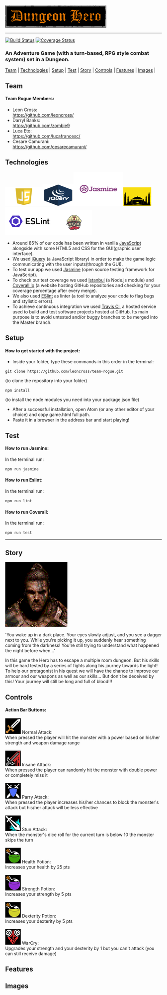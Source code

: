 ![Alt text](/static/images/dh-logo.png?raw=true "dungeon logo")

<hr>

[![Build Status](https://travis-ci.com/leoncross/team-rogue.svg?branch=master)](https://travis-ci.com/leoncross/team-rogue)
[![Coverage Status](https://coveralls.io/repos/github/leoncross/team-rogue/badge.svg?branch=master)](https://coveralls.io/github/leoncross/team-rogue?branch=master)


 ### An Adventure Game (with a turn-based, RPG style combat system) set in a Dungeon.

[Team](#team) | [Technologies](#technologies) | [Setup](#setup) | [Test](#test) | [Story](#story) | [Controls](#controls) | [Features](#features) | [Images](#images) |


## Team
#### Team Rogue Members:

* Leon Cross:       <br><a href="https://github.com/leoncross/">https://github.com/leoncross/</a>
* Darryl Banks:     <br><a href="https://github.com/zombie9">https://github.com/zombie9</a>
* Luca Eto:         <br><a href="https://github.com/lucafrancesc/">https://github.com/lucafrancesc/</a>
* Cesare Camurani:  <br><a href="https://github.com/cesarecamurani/">https://github.com/cesarecamurani/</a>

## Technologies

<img src="/static/images/js.png" width="120" height="60"><img src="/static/images/jquery.png" width="100" height="70"><img src="/static/images/jasmine.png" width="160" height="110"><img src="/static/images/istanbul.png" width="90" height="60"><img src="/static/images/eslint.png" width="160" height="90"><img src="/static/images/travis 2.png" width="120" height="80">

<!-- ![Alt text](/static/images/js.png?raw=true "js")
![Alt text](/static/images/jquery.png?raw=true "js")
![Alt text](/static/images/jasmine.png?raw=true "js")
![Alt text](/static/images/istanbul.png?raw=true "js")
![Alt text](/static/images/eslint.png?raw=true "js")
![Alt text](/static/images/travis.png?raw=true "js") -->

* Around 85% of our code has been written in vanilla <a href="https://www.javascript.com/">JavaScript</a> alongside with some HTML5 and CSS for the GUI(graphic user interface).
* We used <a href="https://jquery.com/">jQuery</a> (a JavaScript library) in order to make the game logic communicating with the user inputs(through the GUI).
* To test our app we used <a href="https://jasmine.github.io/">Jasmine</a> (open source testing framework for JavaScript).
* To check our test coverage we used <a href="https://istanbul.js.org/">Istanbul</a> (a Node.js module) and <a href="https://coveralls.io/">Coverall.io</a> (a website hosting GitHub repositories and checking for your coverage percentage after every merge).
* We also used <a href="https://eslint.org/">ESlint</a> as linter (a tool to analyze your code to flag bugs and stylistic errors).
* To achieve continuous integration we used <a href="https://travis-ci.org/">Travis CI</a>, a hosted service used to build and test software projects hosted at GitHub. Its main purpose is to avoid untested and/or buggy branches to be merged into the Master branch.

## Setup
#### How to get started with the project:

* Inside your folder, type these commands in this order in the terminal:

```
git clone https://github.com/leoncross/team-rogue.git
```
(to clone the repository into your folder)
```
npm install
```
(to install the node modules you need into your package.json file) <br>

* After a successful installation, open Atom (or any other editor of your choice) and copy game.html full path.
* Paste it in a browser in the address bar and start playing!


## Test
#### How to run Jasmine:
In the terminal run:
```
npm run jasmine
```

#### How to run Eslint:
In the terminal run:
```
npm run lint
```

#### How to run Coverall:
In the terminal run:
```
npm run test
```

<hr>

## Story

![Alt text](/static/images/hero.png?raw=true "hero")

'You wake up in a dark place. Your eyes slowly adjust, and you see a dagger next to you. While you're picking it up,
you suddenly hear something coming from the darkness! You're still trying to understand what happened the night before when...'

In this game the Hero has to escape a multiple room dungeon. But his skills will be hard tested by a series of fights along his journey towards the light!
To help our protagonist in his quest we will have the chance to improve our armour and our weapons as well as our skills...
But don't be deceived by this! Your journey will still be long and full of blood!!!

## Controls
#### Action Bar Buttons:

![Alt text](/static/images/icon-attack-color.png?raw=true "icon-attack-color") Normal Attack: <br> When pressed the player will hit the monster with a power based on his/her strength and weapon damage range <br><br>
![Alt text](/static/images/insane-attack-color.png?raw=true "icon-attack-color")  Insane Attack: <br> When pressed the player can randomly hit the monster with double power or completely miss it <br><br>
![Alt text](/static/images/parry-attack-color.png?raw=true "icon-attack-color")  Parry Attack: <br> When pressed the player increases his/her chances to block the monster's attack but his/her attack will be less effective  <br><br>
![Alt text](/static/images/stun-attack-color.png?raw=true "icon-attack-color")  Stun Attack: <br> When the monster's dice roll for the current turn is below 10 the monster skips the turn <br><br>
![Alt text](/static/images/health-potion-color.png?raw=true "icon-attack-color")  Health Potion: <br> Increases your health by 25 pts  <br><br>
![Alt text](/static/images/dex-potion-color.png?raw=true "icon-attack-color")  Strength Potion: <br> Increases your strength by 5 pts <br><br>
![Alt text](/static/images/str-potion-color.png?raw=true "icon-attack-color")  Dexterity Potion: <br> Increases your dexterity by 5 pts <br><br>
![Alt text](/static/images/warcry-color.png?raw=true "icon-attack-color")  WarCry: <br> Upgrades your strength and your dexterity by 1 but you can't attack (you can still receive damage) <br>


## Features

## Images
